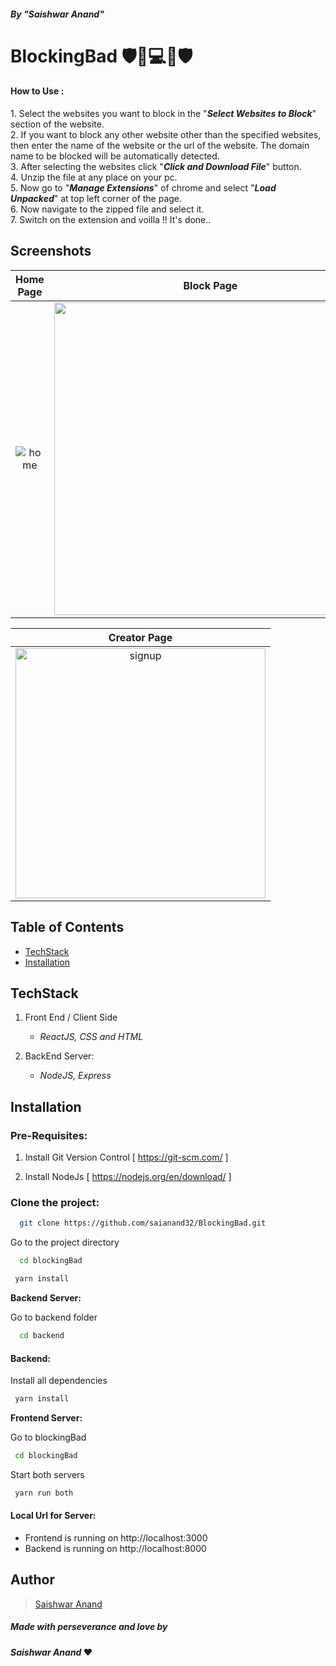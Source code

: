 ##### By "*Saishwar Anand*"

#  BlockingBad 🛡️🚫💻🚫🛡️

#### How to Use :

1.</b> Select the websites you want to block in the "<i><b>Select Websites to Block</b></i>" section of the website.<br/>
2.</b> If you want to block any other website other than the specified websites, then enter the name of the website or the url of the website. The domain name to be blocked will be automatically detected.<br/>
3.</b> After selecting the websites click "<i><b>Click and Download File</b></i>" button.<br/>
4.</b> Unzip the file at any place on your pc.<br/>
5.</b> Now go to "<i><b>Manage Extensions</b></i>" of chrome and select "<i><b>Load Unpacked</b></i>" at top left corner of the page.<br/>
6.</b> Now navigate to the zipped file and select it.<br/>
7.</b> Switch on the extension and voilla !! It's done..<br/>


## Screenshots 


|      Home Page        |   Block Page   |
| :--------------------: | :---------------------: |
| <img src="https://i.ibb.co/TKx6dwq/Screenshot-2023-02-28-021519.png" alt="home" border="0" > | <img src="https://i.ibb.co/bQNrLnv/Screenshot-2023-02-28-021541.png" border="0" width=500> |

|     Creator Page       
| :--------------------: | 
| <img src="https://i.ibb.co/B3KB9h4/Screenshot-2023-02-28-021558.png" alt="signup" border="0" width=400> | 


## Table of Contents
  - [TechStack](#techstack)
  - [Installation](#installation)


## TechStack

1. Front End / Client Side
    - *ReactJS, CSS and HTML*

2. BackEnd Server:
   - *NodeJS, Express*
    
    
## Installation


### Pre-Requisites:
1. Install Git Version Control
[ https://git-scm.com/ ]

2. Install NodeJs
[ https://nodejs.org/en/download/ ]







### Clone the project:

```bash
  git clone https://github.com/saianand32/BlockingBad.git

```

Go to the project directory

```bash
  cd blockingBad

```

```bash
 yarn install
```

**Backend Server:**

Go to backend folder

```bash
  cd backend
```
#### Backend:

Install all dependencies

```bash
 yarn install
```


**Frontend Server:**

Go to blockingBad

```bash
 cd blockingBad
```

Start both servers

```bash
 yarn run both
```

#### Local Url for Server:

- Frontend is running on http://localhost:3000 
- Backend is running on http://localhost:8000 



## Author
  > [Saishwar Anand](https://github.com/saianand32)
 
##### Made with perseverance and love by
####  *Saishwar Anand* ❤️
